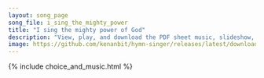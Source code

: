 ```yaml
---
layout: song_page
song_file: i_sing_the_mighty_power
title: "I sing the mighty power of God"
description: "View, play, and download the PDF sheet music, slideshow, and audio. Lyrics: I sing the mighty pow'r of God, that made the mountains rise, that spread the flowing seas abroad and built the lofty skies. I sing the wisdom that or... english theist 4part chords"
image: https://github.com/kenanbit/hymn-singer/releases/latest/download/i_sing_the_mighty_power-trad.png
---
```


{% include choice_and_music.html %}
